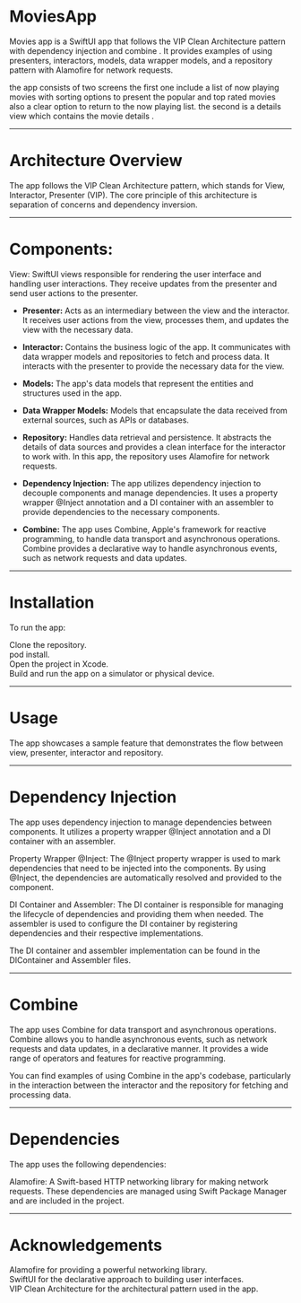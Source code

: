 # MoviesApp
 Movies app is a SwiftUI app that follows the VIP Clean Architecture pattern with dependency injection and combine . It provides examples of using presenters, interactors, models, data wrapper models, and a repository pattern with Alamofire for network requests.

 the app consists of two screens the first one include a list of now playing movies with sorting options to present the popular and top rated movies also a clear option to return to the now playing list. the second is a details view which contains the movie details .
 
---
# Architecture Overview
The app follows the VIP Clean Architecture pattern, which stands for View, Interactor, Presenter (VIP). The core principle of this architecture is separation of concerns and dependency inversion.

---
# Components:
View: SwiftUI views responsible for rendering the user interface and handling user interactions. They receive updates from the presenter and send user actions to the presenter.

- **Presenter:**
  Acts as an intermediary between the view and the interactor. It receives user actions from the view, processes them, and updates the view with the necessary data.

- **Interactor:**
 Contains the business logic of the app. It communicates with data wrapper models and repositories to fetch and process data. It interacts   with the presenter to provide the necessary data for the view.

- **Models:**
  The app's data models that represent the entities and structures used in the app.

- **Data Wrapper Models:**
  Models that encapsulate the data received from external sources, such as APIs or databases.

- **Repository:**
  Handles data retrieval and persistence. It abstracts the details of data sources and provides a clean interface for the interactor to work with. In this app, the  repository uses Alamofire for network requests.

- **Dependency Injection:**
   The app utilizes dependency injection to decouple components and manage dependencies. It uses a property wrapper @Inject annotation and a DI container with an assembler to provide dependencies to the necessary components.
  
- **Combine:**
  The app uses Combine, Apple's framework for reactive programming, to handle data transport and asynchronous operations. Combine provides a declarative way to handle asynchronous events, such as network requests and data updates.
---
# Installation
To run the app:<br />

Clone the repository.<br />
pod install.<br />
Open the project in Xcode.<br />
Build and run the app on a simulator or physical device.<br />

---
# Usage
The app showcases a sample feature that demonstrates the flow between view, presenter, interactor and repository. 

---
# Dependency Injection
The app uses dependency injection to manage dependencies between components. It utilizes a property wrapper @Inject annotation and a DI container with an assembler.

Property Wrapper @Inject: The @Inject property wrapper is used to mark dependencies that need to be injected into the components. By using @Inject, the dependencies are automatically resolved and provided to the component.

DI Container and Assembler: The DI container is responsible for managing the lifecycle of dependencies and providing them when needed. The assembler is used to configure the DI container by registering dependencies and their respective implementations.

The DI container and assembler implementation can be found in the DIContainer and Assembler files.

---
# Combine
The app uses Combine for data transport and asynchronous operations. Combine allows you to handle asynchronous events, such as network requests and data updates, in a declarative manner. It provides a wide range of operators and features for reactive programming.

You can find examples of using Combine in the app's codebase, particularly in the interaction between the interactor and the repository for fetching and processing data.

---
# Dependencies
The app uses the following dependencies:

Alamofire: A Swift-based HTTP networking library for making network requests.
These dependencies are managed using Swift Package Manager and are included in the project.

---
# Acknowledgements
Alamofire for providing a powerful networking library.<br />
SwiftUI for the declarative approach to building user interfaces.<br />
VIP Clean Architecture for the architectural pattern used in the app.<br />
